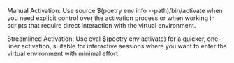 Manual Activation: Use source $(poetry env info --path)/bin/activate
when you need explicit control over the activation process or when working in 
scripts that require direct interaction with the virtual environment.

Streamlined Activation: Use eval $(poetry env activate) for a quicker, 
one-liner activation, suitable for interactive sessions where you want to enter 
the virtual environment with minimal effort.

    
